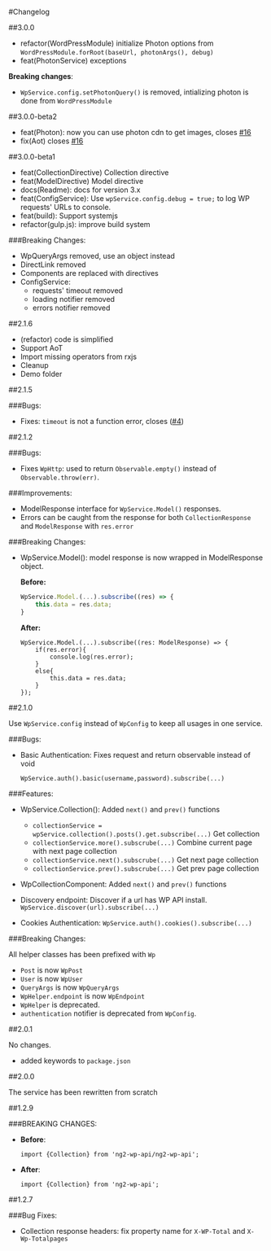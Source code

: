#Changelog

##3.0.0

 - refactor(WordPressModule) initialize Photon options from `WordPressModule.forRoot(baseUrl, photonArgs(), debug)`
 - feat(PhotonService) exceptions

 **Breaking changes**:

  - `WpService.config.setPhotonQuery()` is removed, intializing photon is done from `WordPressModule`

##3.0.0-beta2

 - feat(Photon): now you can use photon cdn to get images, closes [#16](https://github.com/MurhafSousli/ng2-wp-api/issues/16)
 - fix(Aot) closes [#16](https://github.com/MurhafSousli/ng2-wp-api/issues/16)

##3.0.0-beta1

 - feat(CollectionDirective) Collection directive
 - feat(ModelDirective) Model directive 
 - docs(Readme): docs for version 3.x
 - feat(ConfigService): Use `wpService.config.debug = true;` to log WP requests' URLs to console.
 - feat(build): Support systemjs
 - refactor(gulp.js): improve build system

 ###Breaking Changes: 
 
 - WpQueryArgs removed, use an object instead
 - DirectLink removed
 - Components are replaced with directives
 - ConfigService:
    - requests' timeout removed
    - loading notifier removed
    - errors notifier removed

##2.1.6

 - (refactor) code is simplified
 - Support AoT
 - Import missing operators from rxjs
 - Cleanup
 - Demo folder

##2.1.5

###Bugs:

 - Fixes: `timeout` is not a function error, closes ([#4](https://github.com/MurhafSousli/ng2-wp-api/issues/4))

##2.1.2
    
###Bugs:

 - Fixes `WpHttp`: used to return `Observable.empty()` instead of `Observable.throw(err)`.
    
###Improvements:

 - ModelResponse interface for `WpService.Model()` responses.
 - Errors can be caught from the response for both `CollectionResponse` and `ModelResponse` with `res.error`

###Breaking Changes: 

 - WpService.Model():  model response is now wrapped in ModelResponse object. 
 
    **Before:** 
    ```javascript
    WpService.Model.(...).subscribe((res) => {
        this.data = res.data;
    }
    ```
    **After:** 
    ```
    WpService.Model.(...).subscribe((res: ModelResponse) => {
        if(res.error){
            console.log(res.error);
        }
        else{
            this.data = res.data;
        }
    });
    ```

##2.1.0

Use `WpService.config` instead of `WpConfig` to keep all usages in one service.
    
###Bugs:
    
- Basic Authentication: Fixes request and return observable instead of void

    `WpService.auth().basic(username,password).subscribe(...)`

    
###Features:

- WpService.Collection(): Added `next()` and `prev()` functions

  - `collectionService = wpService.collection().posts().get.subscribe(...)` Get collection
  - `collectionService.more().subscrube(...)` Combine current page with next page collection
  - `collectionService.next().subscrube(...)` Get next page collection
  - `collectionService.prev().subscrube(...)` Get prev page collection

- WpCollectionComponent: Added `next()` and `prev()` functions
    
- Discovery endpoint: Discover if a url has WP API install.
`WpService.discover(url).subscribe(...)`

- Cookies Authentication:
`WpService.auth().cookies().subscribe(...)`

###Breaking Changes:

All helper classes has been prefixed with `Wp`
- `Post` is now `WpPost`
- `User` is now `WpUser`
- `QueryArgs` is now `WpQueryArgs`
- `WpHelper.endpoint` is now `WpEndpoint`
- `WpHelper` is deprecated.
- `authentication` notifier is deprecated from `WpConfig`.

##2.0.1

No changes.
- added keywords to `package.json`

##2.0.0

The service has been rewritten from scratch

##1.2.9

###BREAKING CHANGES: 

* **Before**:
    ```
    import {Collection} from 'ng2-wp-api/ng2-wp-api';
    ```
* **After**:
    ```
    import {Collection} from 'ng2-wp-api';
    ```


##1.2.7

###Bug Fixes: 

* Collection response headers: fix property name for `X-WP-Total` and `X-Wp-Totalpages`